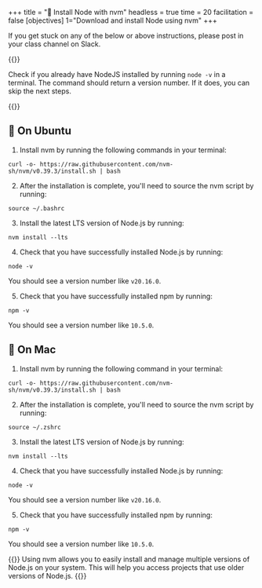 +++
title = "🧰 Install Node with nvm"
headless = true 
time = 20 
facilitation = false
[objectives] 
1="Download and install Node using nvm"
+++

If you get stuck on any of the below or above instructions, please post in your class channel on Slack.

{{<note type="tip">}}

Check if you already have NodeJS installed by running `node -v` in a terminal. The command should return a version number. If it does, you can skip the next steps.

{{</note>}}

## 🐧 On Ubuntu

1. Install nvm by running the following commands in your terminal:

```terminal
curl -o- https://raw.githubusercontent.com/nvm-sh/nvm/v0.39.3/install.sh | bash
```

2. After the installation is complete, you'll need to source the nvm script by running:

```terminal
source ~/.bashrc
```

3. Install the latest LTS version of Node.js by running:

```terminal
nvm install --lts
```

4. Check that you have successfully installed Node.js by running:

```terminal
node -v
```

You should see a version number like `v20.16.0`.

5. Check that you have successfully installed npm by running:

```terminal
npm -v
```

You should see a version number like `10.5.0`.

##  On Mac

1. Install nvm by running the following command in your terminal:

```terminal
curl -o- https://raw.githubusercontent.com/nvm-sh/nvm/v0.39.3/install.sh | bash
```

2. After the installation is complete, you'll need to source the nvm script by running:

```terminal
source ~/.zshrc
```

3. Install the latest LTS version of Node.js by running:

```terminal
nvm install --lts
```

4. Check that you have successfully installed Node.js by running:

```terminal
node -v
```

You should see a version number like `v20.16.0`.

5. Check that you have successfully installed npm by running:

```terminal
npm -v
```

You should see a version number like `10.5.0`.

{{<note type="tip" title="Protip">}}
Using nvm allows you to easily install and manage multiple versions of Node.js on your system. This will help you access projects that use older versions of Node.js.
{{</note>}}
